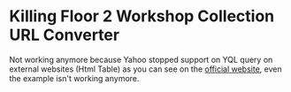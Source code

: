 # Killing Floor 2 Workshop Collection URL Converter

Not working anymore because Yahoo stopped support on YQL query on external websites (Html Table) as you can see on the [official website](https://developer.yahoo.com/yql/ "Yahoo YQL Developer"), even the example isn't working anymore.

